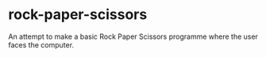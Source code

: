 # rock-paper-scissors
An attempt to make a basic Rock Paper Scissors programme where the user faces the computer.
